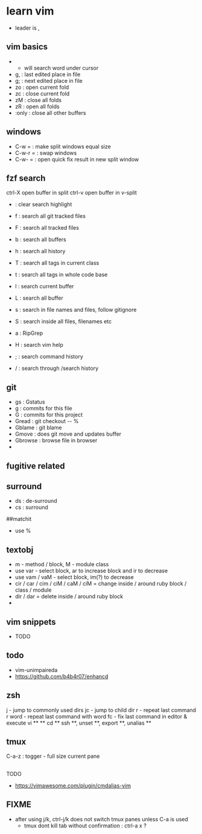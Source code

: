 # learn vim
- leader is ,

## vim basics
- * will search word under cursor
- g, : last edited place in file
- g; : next edited place in file
- zo : open current fold
- zc : close current fold
- zM : close all folds
- zR : open all folds
- :only : close all other buffers

## windows
- C-w = : make split windows equal size
- C-w-r = : swap windows
- C-w-<CR> = : open quick fix result in new split window

## fzf search
ctrl-X open buffer in split
ctrl-v open buffer in v-split 
- <Leader> <SPACE> : clear search highlight
- <Leader> f : search all git tracked files
- <Leader> F : search all tracked files
- <Leader> b : search all buffers
- <Leader> h : search all history
- <Leader> T : search all tags in current class
- <Leader> t : search all tags in whole code base

- <Leader> l : search current buffer
- <Leader> L : search all buffer

- <Leader> s : search in file names and files, follow gitignore
- <Leader> S : search inside all files, filenames etc
- <Leader> a : RipGrep

- <Leader> H : search vim help

- <Leader> ; : search command history
- <Leader> / : search through /search history

## git
- <leader> gs : Gstatus
- <Leader> g : commits for this file
- <Leader> G : commits for this project
- Gread : git checkout -- %
- Gblame : git blame
- Gmove : does git move and updates buffer
- Gbrowse : browse file in browser
-

## fugitive related

## surround
- ds : de-surround
- cs : surround

##matchit
- use %

## textobj
- m - method / block, M - module class
- use var - select block, ar to increase block and ir to decrease
- use vam / vaM - select block, im(?) to decrease
- cir / car / cim / ciM / caM / ciM = change inside / around ruby block / class / module
- dir / dar = delete inside / around ruby block
- 

## vim snippets
- TODO

## todo
- vim-unimpaireda
- https://github.com/b4b4r07/enhancd

## zsh
j - jump to commonly used dirs
jc - jump to child dir
r - repeat last command
r word - repeat last command with word
fc - fix last command in editor & execute
vi ** **<TAB>
cd ** <TAB>
ssh **, unset **, export **, unalias **

## tmux
C-a-z : togger - full size current pane

##
TODO
- https://vimawesome.com/plugin/cmdalias-vim

## FIXME
- after using j/k, ctrl-j/k does not switch tmux panes unless C-a is used
    - tmux dont kill tab without confirmation : ctrl-a x ?

